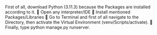 First of all, download Python (3.11.3) because the Packages are installed
according to it.
 Open any interpreter/IDE
 Install mentioned Packages/Libraries
 Go to Terminal and first of all navigate to the Directory, then activate the
Virtual Environment (venv/Scripts/activate).
 Finally, type python manage.py runserver.
